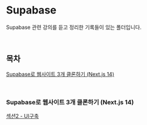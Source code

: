 # Supabase 
Supabase 관련 강의를 듣고 정리한 기록들이 있는 폴더입니다.

<br>

## 목차
[Supabase로 웹사이트 3개 클론하기 (Next.js 14)](#supabase로-웹사이트-3개-클론하기-nextjs-14)

<br>

### Supabase로 웹사이트 3개 클론하기 (Next.js 14)
[섹션2 - UI구축](Inflearn_Supabase/Inflearn_Lopun_Lec1.md)

